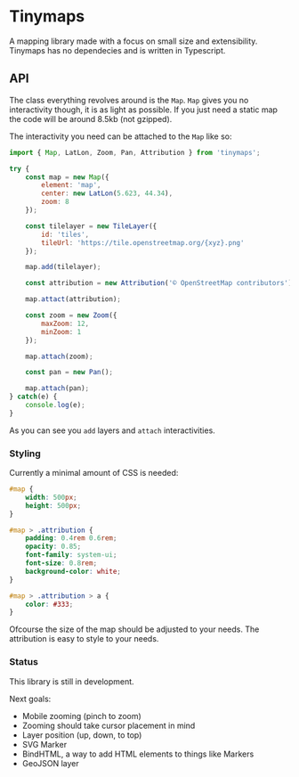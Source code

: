# Tinymaps

A mapping library made with a focus on small size and extensibility. Tinymaps has no dependecies and is written in Typescript.

## API

The class everything revolves around is the `Map`. `Map` gives you no interactivity though, it is as light as possible. If you just need a static map the code will be around 8.5kb (not gzipped).

The interactivity you need can be attached to the `Map` like so:

```javascript
import { Map, LatLon, Zoom, Pan, Attribution } from 'tinymaps';

try {
    const map = new Map({
        element: 'map',
        center: new LatLon(5.623, 44.34),
        zoom: 8
    });

    const tilelayer = new TileLayer({
        id: 'tiles',
        tileUrl: 'https://tile.openstreetmap.org/{xyz}.png'
    });

    map.add(tilelayer);

    const attribution = new Attribution('© OpenStreetMap contributors');

    map.attact(attribution);

    const zoom = new Zoom({
        maxZoom: 12,
        minZoom: 1
    });

    map.attach(zoom);

    const pan = new Pan();

    map.attach(pan);
} catch(e) {
    console.log(e);
}
```

As you can see you `add` layers and `attach` interactivities.

### Styling

Currently a minimal amount of CSS is needed:

```css
#map {
    width: 500px;
    height: 500px;
}

#map > .attribution {
    padding: 0.4rem 0.6rem;
    opacity: 0.85;
    font-family: system-ui;
    font-size: 0.8rem;
    background-color: white;
}

#map > .attribution > a {
    color: #333;
}
```

Ofcourse the size of the map should be adjusted to your needs. The attribution is easy to style to your needs.

### Status

This library is still in development.

Next goals:

- Mobile zooming (pinch to zoom)
- Zooming should take cursor placement in mind
- Layer position (up, down, to top)
- SVG Marker
- BindHTML, a way to add HTML elements to things like Markers
- GeoJSON layer
